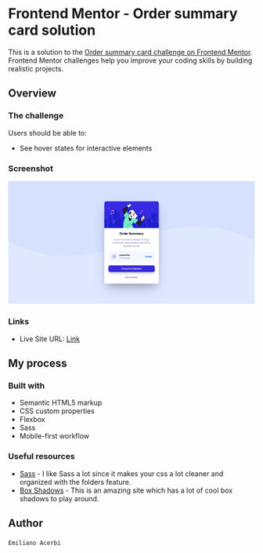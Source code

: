 # Frontend Mentor - Order summary card solution

This is a solution to the [Order summary card challenge on Frontend Mentor](https://www.frontendmentor.io/challenges/order-summary-component-QlPmajDUj). Frontend Mentor challenges help you improve your coding skills by building realistic projects. 

## Overview

### The challenge

Users should be able to:

- See hover states for interactive elements

### Screenshot

![](./images/screenshot.png)

### Links

- Live Site URL: [Link](https://emiacerbi.github.io/order-summary-component/)

## My process

### Built with

- Semantic HTML5 markup
- CSS custom properties
- Flexbox
- Sass
- Mobile-first workflow

### Useful resources

- [Sass](https://sass-lang.com/) - I like Sass a lot since it makes your css a lot cleaner and organized with the folders feature. 
- [Box Shadows](https://getcssscan.com/css-box-shadow-examples) - This is an amazing site which has a lot of cool box shadows to play around. 

## Author

`Emiliano Acerbi`

